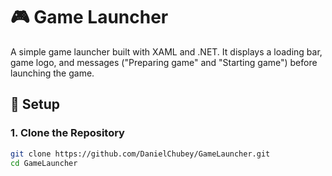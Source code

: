 # 🎮 Game Launcher

A simple game launcher built with XAML and .NET. It displays a loading bar, game logo, and messages ("Preparing game" and "Starting game") before launching the game.

## 📌 Setup

### 1. Clone the Repository  
```sh
git clone https://github.com/DanielChubey/GameLauncher.git  
cd GameLauncher  
